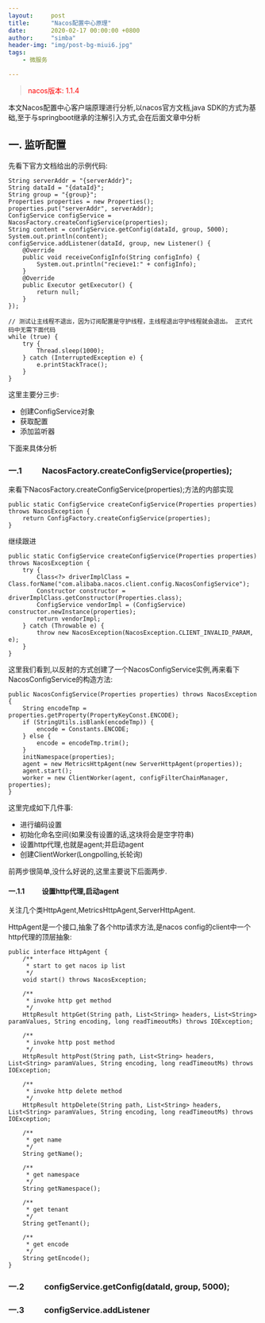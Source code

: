 ```yaml
---
layout:     post
title:      "Nacos配置中心原理"
date:       2020-02-17 00:00:00 +0800
author:     "simba"
header-img: "img/post-bg-miui6.jpg"
tags:
    - 微服务

---
```



> <font color="red"> nacos版本:	1.1.4 </font>


本文Nacos配置中心客户端原理进行分析,以nacos官方文档,java SDK的方式为基础,至于与springboot继承的注解引入方式,会在后面文章中分析

##	一.	监听配置

先看下官方文档给出的示例代码:

```
String serverAddr = "{serverAddr}";
String dataId = "{dataId}";
String group = "{group}";
Properties properties = new Properties();
properties.put("serverAddr", serverAddr);
ConfigService configService = NacosFactory.createConfigService(properties);
String content = configService.getConfig(dataId, group, 5000);
System.out.println(content);
configService.addListener(dataId, group, new Listener() {
	@Override
	public void receiveConfigInfo(String configInfo) {
		System.out.println("recieve1:" + configInfo);
	}
	@Override
	public Executor getExecutor() {
		return null;
	}
});

// 测试让主线程不退出，因为订阅配置是守护线程，主线程退出守护线程就会退出。 正式代码中无需下面代码
while (true) {
    try {
        Thread.sleep(1000);
    } catch (InterruptedException e) {
        e.printStackTrace();
    }
}
```

这里主要分三步:
*	创建ConfigService对象
*	获取配置
*	添加监听器

下面来具体分析


###		一.1		&emsp;&emsp;	NacosFactory.createConfigService(properties);

来看下NacosFactory.createConfigService(properties);方法的内部实现

```
public static ConfigService createConfigService(Properties properties) throws NacosException {
    return ConfigFactory.createConfigService(properties);
}
```

继续跟进
```
public static ConfigService createConfigService(Properties properties) throws NacosException {
    try {
        Class<?> driverImplClass = Class.forName("com.alibaba.nacos.client.config.NacosConfigService");
        Constructor constructor = driverImplClass.getConstructor(Properties.class);
        ConfigService vendorImpl = (ConfigService) constructor.newInstance(properties);
        return vendorImpl;
    } catch (Throwable e) {
        throw new NacosException(NacosException.CLIENT_INVALID_PARAM, e);
    }
}
```

这里我们看到,以反射的方式创建了一个NacosConfigService实例,再来看下NacosConfigService的构造方法:

```
public NacosConfigService(Properties properties) throws NacosException {
    String encodeTmp = properties.getProperty(PropertyKeyConst.ENCODE);
    if (StringUtils.isBlank(encodeTmp)) {
        encode = Constants.ENCODE;
    } else {
        encode = encodeTmp.trim();
    }
    initNamespace(properties);
    agent = new MetricsHttpAgent(new ServerHttpAgent(properties));
    agent.start();
    worker = new ClientWorker(agent, configFilterChainManager, properties);
}
```
这里完成如下几件事:
*	进行编码设置
*	初始化命名空间(如果没有设置的话,这块将会是空字符串)
*	设置http代理,也就是agent;并启动agent
*	创建ClientWorker(Longpolling,长轮询)

前两步很简单,没什么好说的,这里主要说下后面两步.


####	一.1.1  	&emsp;&emsp;  设置http代理,启动agent

关注几个类HttpAgent,MetricsHttpAgent,ServerHttpAgent.

HttpAgent是一个接口,抽象了各个http请求方法,是nacos config的client中一个http代理的顶层抽象:
```
public interface HttpAgent {
    /**
     * start to get nacos ip list
     */
    void start() throws NacosException;

    /**
     * invoke http get method
     */
    HttpResult httpGet(String path, List<String> headers, List<String> paramValues, String encoding, long readTimeoutMs) throws IOException;

    /**
     * invoke http post method
     */
    HttpResult httpPost(String path, List<String> headers, List<String> paramValues, String encoding, long readTimeoutMs) throws IOException;

    /**
     * invoke http delete method
     */
    HttpResult httpDelete(String path, List<String> headers, List<String> paramValues, String encoding, long readTimeoutMs) throws IOException;

    /**
     * get name
     */
    String getName();

    /**
     * get namespace
     */
    String getNamespace();

    /**
     * get tenant
     */
    String getTenant();

    /**
     * get encode
     */
    String getEncode();
}
```






###		一.2  &emsp;&emsp;  configService.getConfig(dataId, group, 5000);


###		一.3  &emsp;&emsp;  configService.addListener